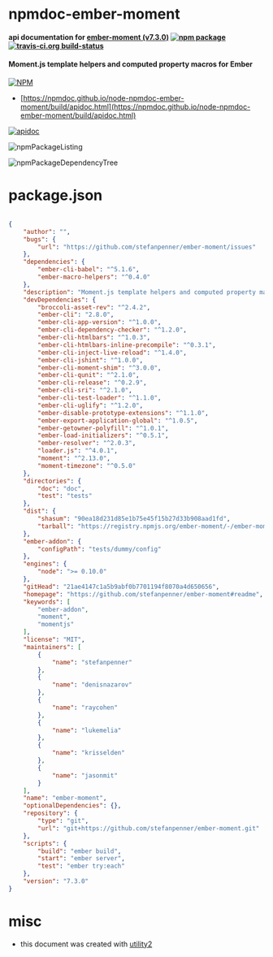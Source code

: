 # npmdoc-ember-moment

#### api documentation for  [ember-moment (v7.3.0)](https://github.com/stefanpenner/ember-moment#readme)  [![npm package](https://img.shields.io/npm/v/npmdoc-ember-moment.svg?style=flat-square)](https://www.npmjs.org/package/npmdoc-ember-moment) [![travis-ci.org build-status](https://api.travis-ci.org/npmdoc/node-npmdoc-ember-moment.svg)](https://travis-ci.org/npmdoc/node-npmdoc-ember-moment)

#### Moment.js template helpers and computed property macros for Ember

[![NPM](https://nodei.co/npm/ember-moment.png?downloads=true&downloadRank=true&stars=true)](https://www.npmjs.com/package/ember-moment)

- [https://npmdoc.github.io/node-npmdoc-ember-moment/build/apidoc.html](https://npmdoc.github.io/node-npmdoc-ember-moment/build/apidoc.html)

[![apidoc](https://npmdoc.github.io/node-npmdoc-ember-moment/build/screenCapture.buildCi.browser.%252Ftmp%252Fbuild%252Fapidoc.html.png)](https://npmdoc.github.io/node-npmdoc-ember-moment/build/apidoc.html)

![npmPackageListing](https://npmdoc.github.io/node-npmdoc-ember-moment/build/screenCapture.npmPackageListing.svg)

![npmPackageDependencyTree](https://npmdoc.github.io/node-npmdoc-ember-moment/build/screenCapture.npmPackageDependencyTree.svg)



# package.json

```json

{
    "author": "",
    "bugs": {
        "url": "https://github.com/stefanpenner/ember-moment/issues"
    },
    "dependencies": {
        "ember-cli-babel": "^5.1.6",
        "ember-macro-helpers": "^0.4.0"
    },
    "description": "Moment.js template helpers and computed property macros for Ember",
    "devDependencies": {
        "broccoli-asset-rev": "^2.4.2",
        "ember-cli": "2.8.0",
        "ember-cli-app-version": "^1.0.0",
        "ember-cli-dependency-checker": "^1.2.0",
        "ember-cli-htmlbars": "^1.0.3",
        "ember-cli-htmlbars-inline-precompile": "^0.3.1",
        "ember-cli-inject-live-reload": "^1.4.0",
        "ember-cli-jshint": "^1.0.0",
        "ember-cli-moment-shim": "^3.0.0",
        "ember-cli-qunit": "^2.1.0",
        "ember-cli-release": "^0.2.9",
        "ember-cli-sri": "^2.1.0",
        "ember-cli-test-loader": "^1.1.0",
        "ember-cli-uglify": "^1.2.0",
        "ember-disable-prototype-extensions": "^1.1.0",
        "ember-export-application-global": "^1.0.5",
        "ember-getowner-polyfill": "^1.0.1",
        "ember-load-initializers": "^0.5.1",
        "ember-resolver": "^2.0.3",
        "loader.js": "^4.0.1",
        "moment": "^2.13.0",
        "moment-timezone": "^0.5.0"
    },
    "directories": {
        "doc": "doc",
        "test": "tests"
    },
    "dist": {
        "shasum": "90ea18d231d85e1b75e45f15b27d33b908aad1fd",
        "tarball": "https://registry.npmjs.org/ember-moment/-/ember-moment-7.3.0.tgz"
    },
    "ember-addon": {
        "configPath": "tests/dummy/config"
    },
    "engines": {
        "node": ">= 0.10.0"
    },
    "gitHead": "21ae4147c1a5b9abf0b7701194f8070a4d650656",
    "homepage": "https://github.com/stefanpenner/ember-moment#readme",
    "keywords": [
        "ember-addon",
        "moment",
        "momentjs"
    ],
    "license": "MIT",
    "maintainers": [
        {
            "name": "stefanpenner"
        },
        {
            "name": "denisnazarov"
        },
        {
            "name": "raycohen"
        },
        {
            "name": "lukemelia"
        },
        {
            "name": "krisselden"
        },
        {
            "name": "jasonmit"
        }
    ],
    "name": "ember-moment",
    "optionalDependencies": {},
    "repository": {
        "type": "git",
        "url": "git+https://github.com/stefanpenner/ember-moment.git"
    },
    "scripts": {
        "build": "ember build",
        "start": "ember server",
        "test": "ember try:each"
    },
    "version": "7.3.0"
}
```



# misc
- this document was created with [utility2](https://github.com/kaizhu256/node-utility2)
